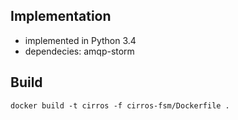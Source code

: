 ## Implementation
* implemented in Python 3.4
* dependecies: amqp-storm

## Build
`docker build -t cirros -f cirros-fsm/Dockerfile .`
